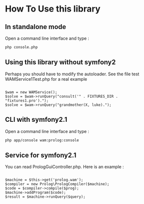 # How To Use this library

## In standalone mode
Open a command line interface and type :
``` bash
php console.php
```

## Using this library without symfony2
Perhaps you should have to modify the autoloader.
See the file test WAMService1Test.php for a real example
<pre><code class="php">
$wam = new WAMService();
$solve = $wam->runQuery("consult('" . FIXTURES_DIR . "fixtures1.pro').");
$solve = $wam->runQuery("grandmother(X, luke).");
</code></pre>

## CLI with symfony2.1
Open a command line interface and type :
``` bash
php app/console wam:prolog:console
```

## Service for symfony2.1
You can read PrologGuiController.php.
Here is an example :
<pre><code class="php">
$machine = $this->get('prolog.wam');
$compiler = new Prolog\PrologCompiler($machine);
$code = $compiler->compile($prog);
$machine->addProgram($code);
$result = $machine->runQuery($query);
</code></pre>